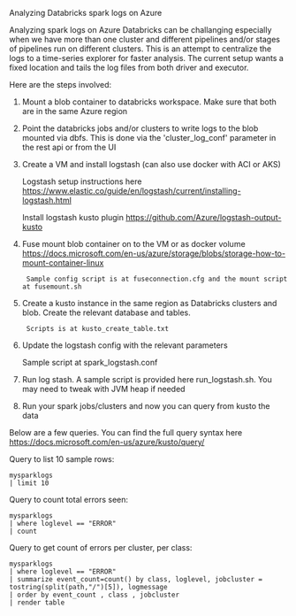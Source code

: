Analyzing Databricks spark logs on Azure 

Analyzing spark logs on Azure Databricks can be challanging especially when we have more than one cluster and different pipelines and/or stages of pipelines run on different clusters. This is an attempt to centralize the logs to a time-series explorer for faster analysis. The current setup wants a fixed location and tails the log files from both driver and executor.

Here are the steps involved:

1. Mount a blob container to databricks workspace. Make sure that both are in the same Azure region

2. Point the databricks jobs and/or clusters to write logs to the blob mounted via dbfs. This is done via the 'cluster_log_conf' parameter in the rest api or from the UI

3. Create a VM and install logstash (can also use docker with ACI or AKS)

    Logstash setup instructions here
	    https://www.elastic.co/guide/en/logstash/current/installing-logstash.html

	Install logstash kusto plugin
		https://github.com/Azure/logstash-output-kusto

4. Fuse mount blob container on to the VM or as docker volume
        https://docs.microsoft.com/en-us/azure/storage/blobs/storage-how-to-mount-container-linux

        Sample config script is at fuseconnection.cfg and the mount script at fusemount.sh

5. Create a kusto instance in the same region as Databricks clusters and blob. Create the relevant database and tables.

        Scripts is at kusto_create_table.txt 

6. Update the logstash config with the relevant parameters

	Sample script at spark_logstash.conf

7. Run log stash. A sample script is provided here run_logstash.sh. You may need to tweak with JVM heap if needed

8. Run your spark jobs/clusters and now you can query from kusto the data

Below are a few queries. You can find the full query syntax here https://docs.microsoft.com/en-us/azure/kusto/query/


Query to list 10 sample rows:

	mysparklogs
	| limit 10
 

Query to count total errors seen:

	mysparklogs
	| where loglevel == "ERROR"
	| count

Query to get count of errors per cluster, per class:

	mysparklogs
	| where loglevel == "ERROR"
	| summarize event_count=count() by class, loglevel, jobcluster = tostring(split(path,"/")[5]), logmessage 
	| order by event_count , class , jobcluster
	| render table 








